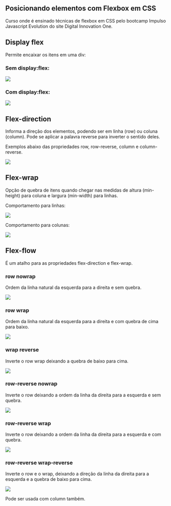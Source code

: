 ## Posicionando elementos com Flexbox em CSS



Curso onde é ensinado técnicas de flexbox em CSS pelo bootcamp Impulso Javascript Evolution do site Digital Innovation One.

## Display flex

Permite encaixar os itens em uma div:

### Sem display:flex:

<img src="img/sem-display-flex.png">



### Com display:flex:

<img src="img/com-display-flex.png">

## Flex-direction

Informa a direção dos elementos, podendo ser em linha (row) ou coluna (column). Pode se aplicar a palavra reverse para inverter o sentido deles.

Exemplos abaixo das propriedades row, row-reverse, column e column-reverse.

<img src="img/flex-direction.png">

## Flex-wrap

Opção de quebra de itens quando chegar nas medidas de altura  (min-height) para coluna e largura (min-width) para linhas.

Comportamento para linhas:

<img src="img/flex-wrap-row.png">

Comportamento para colunas:

<img src="img/flex-wrap-column.png">

## Flex-flow

É um atalho para as propriedades flex-direction e flex-wrap.

### row nowrap

Ordem da linha natural da esquerda para a direita e sem quebra.

<img src="./img/row-nowrap.png">

### row wrap

Ordem da linha natural da esquerda para a direita e com quebra de cima para baixo.

<img src="./img/row-wrap.png">

### wrap reverse

Inverte o row wrap deixando a quebra de baixo para cima.

<img src="./img/wrap-reverse.png">

### row-reverse nowrap

Inverte o row deixando a ordem da linha da direita para a esquerda e sem quebra.

<img src="./img/row-reverse-nowrap.png">

### row-reverse wrap

Inverte o row deixando a ordem da linha da direita para a esquerda e com quebra.

<img src="./img/row-reverse-wrap.png">

### row-reverse wrap-reverse

Inverte o row e o wrap, deixando a direção da linha da direita para a esquerda e a quebra de baixo para cima.

<img src="./img/row-reverse-wrap-reverse.png">

Pode ser usada com column também.